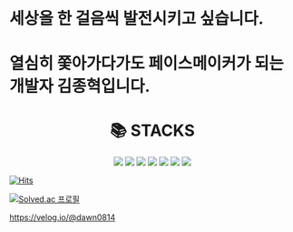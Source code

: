 # 세상을 한 걸음씩 발전시키고 싶습니다. 
# 열심히 쫓아가다가도 페이스메이커가 되는 개발자 김종혁입니다.
<div align=center><h1>📚 STACKS</h1></div>

<div align=center> 
  

<img src="https://img.shields.io/badge/html-E34F26?style=for-the-badge&logo=html&logoColor=black">
<img src="https://img.shields.io/badge/css-1572B6?style=for-the-badge&logo=css&logoColor=black">  
<img src="https://img.shields.io/badge/javascript-F7DF1E?style=for-the-badge&logo=javascript&logoColor=black">
<img src="https://img.shields.io/badge/react-61DAFB?style=for-the-badge&logo=react&logoColor=black">
<img src="https://img.shields.io/badge/Python-3776AB?style=for-the-badge&logo=Python&logoColor=white">  
<img src="https://img.shields.io/badge/typescript-3178C6?style=for-the-badge&logo=typescript&logoColor=black">
<img src="https://img.shields.io/badge/nextjs-000000?style=for-the-badge&logo=nextjs&logoColor=black">  
</div>

[![Hits](https://hits.seeyoufarm.com/api/count/incr/badge.svg?url=https%3A%2F%2Fgithub.com%2Fdawnmorning&count_bg=%2379C83D&title_bg=%23555555&icon=&icon_color=%23E7E7E7&title=hits&edge_flat=false)](https://hits.seeyoufarm.com)






[![Solved.ac
프로필](http://mazassumnida.wtf/api/v2/generate_badge?boj=notify9637)](https://solved.ac/notify9637)



https://velog.io/@dawn0814
